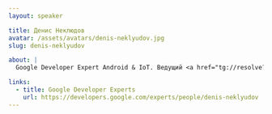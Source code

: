 ```yaml
---
layout: speaker

title: Денис Неклюдов
avatar: /assets/avatars/denis-neklyudov.jpg
slug: denis-neklyudov

about: |
  Google Developer Expert Android & IoT. Ведущий <a href="tg://resolve?domain=androiddevpodcast">подкаста об Андроид разработке</a>. Живет в Сингапуре, работает мобильным разработчиком. Выпускник ВГУ, ФКН.

links:
  - title: Google Developer Experts
    url: https://developers.google.com/experts/people/denis-neklyudov
---
```



